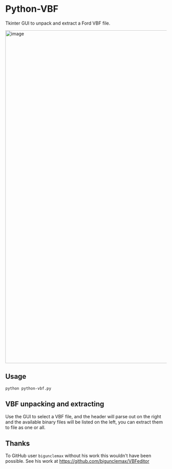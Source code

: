 # Python-VBF
Tkinter GUI to unpack and extract a Ford VBF file.

<img width="1920" height="1039" alt="image" src="https://github.com/user-attachments/assets/6d05c930-def1-4466-8418-4951f9834287" />

## Usage
`python python-vbf.py`

## VBF unpacking and extracting
Use the GUI to select a VBF file, and the header will parse out on the right and the available binary files will be listed on the left, you can extract them to file as one or all. 

## Thanks
To GitHub user `bigunclemax` without his work this wouldn't have been possible. See his work at https://github.com/bigunclemax/VBFeditor
